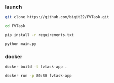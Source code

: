 ### launch
```bash
git clone https://github.com/bigit22/FVTask.git
```

```bash
cd FVTask
```

```bash
pip install -r requirements.txt
```

```bash
python main.py
```

### docker
```bash
docker build -t fvtask-app .
```
```bash
docker run -p 80:80 fvtask-app
```